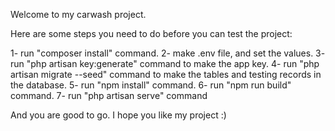 Welcome to my carwash project.

Here are some steps you need to do before you can test the project:

1- run "composer install" command.
2- make .env file, and set the values.
3- run "php artisan key:generate" command to make the app key.
4- run "php artisan migrate --seed" command to make the tables and testing records in the database.
5- run "npm install" command.
6- run "npm run build" command.
7- run "php artisan serve" command

And you are good to go.
I hope you like my project :)



